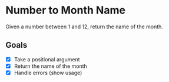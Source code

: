 # Number to Month Name

Given a number between 1 and 12, return the name of the month.

## Goals

- [x] Take a positional argument
- [x] Return the name of the month
- [x] Handle errors (show usage)
